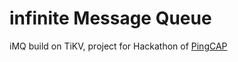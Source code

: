 # infinite Message Queue
iMQ build on TiKV, project for Hackathon of [PingCAP](https://www.pingcap.com/)